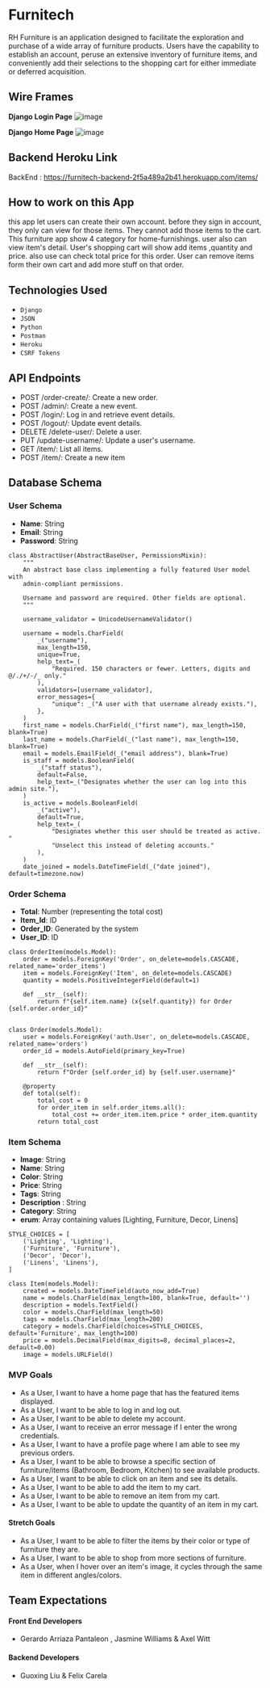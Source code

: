 
# Furnitech

RH Furniture is an application designed to facilitate the exploration and purchase of a wide array of furniture products. Users have the capability to establish an account, peruse an extensive inventory of furniture items, and conveniently add their selections to the shopping cart for either immediate or deferred acquisition.

## Wire Frames

**Django Login Page**
![image](<Djangoframworklogin.png>)

**Django Home Page**
![image](<Django Home page.png>)

## Backend Heroku Link

BackEnd : https://furnitech-backend-2f5a489a2b41.herokuapp.com/items/


## How to work on this App
this app let users can create their own account. before they sign in account, they only can view for those items. They cannot add those items to the cart. This furniture app show 4 category for home-furnishings. user also can view item's detail. User's shopping cart will show add items ,quantity and price. also use can check total price for this order. User can remove items form their own cart and add more stuff on that order.

## Technologies Used


- `Django`
- `JSON`
- `Python`
- `Postman`
- `Heroku`
- `CSRF Tokens`


## API Endpoints
- POST /order-create/: Create a new order.
- POST /admin/: Create a new event.
- POST /login/: Log in and retrieve event details.
- POST /logout/: Update event details.
- DELETE /delete-user/: Delete a user.
- PUT /update-username/: Update a user's username.
- GET /item/: List all items.
- POST /item/: Create a new item


## Database Schema

### User Schema
- **Name**: String 
- **Email**: String 
- **Password**: String

```
class AbstractUser(AbstractBaseUser, PermissionsMixin):
    """
    An abstract base class implementing a fully featured User model with
    admin-compliant permissions.

    Username and password are required. Other fields are optional.
    """

    username_validator = UnicodeUsernameValidator()

    username = models.CharField(
        _("username"),
        max_length=150,
        unique=True,
        help_text=_(
            "Required. 150 characters or fewer. Letters, digits and @/./+/-/_ only."
        ),
        validators=[username_validator],
        error_messages={
            "unique": _("A user with that username already exists."),
        },
    )
    first_name = models.CharField(_("first name"), max_length=150, blank=True)
    last_name = models.CharField(_("last name"), max_length=150, blank=True)
    email = models.EmailField(_("email address"), blank=True)
    is_staff = models.BooleanField(
        _("staff status"),
        default=False,
        help_text=_("Designates whether the user can log into this admin site."),
    )
    is_active = models.BooleanField(
        _("active"),
        default=True,
        help_text=_(
            "Designates whether this user should be treated as active. "
            "Unselect this instead of deleting accounts."
        ),
    )
    date_joined = models.DateTimeField(_("date joined"), default=timezone.now)

```

### Order Schema
- **Total**: Number (representing the total cost)
- **Item_Id**: ID
- **Order_ID**: Generated by the system
- **User_ID**: ID

```
class OrderItem(models.Model):
    order = models.ForeignKey('Order', on_delete=models.CASCADE, related_name='order_items')
    item = models.ForeignKey('Item', on_delete=models.CASCADE)
    quantity = models.PositiveIntegerField(default=1)

    def __str__(self):
        return f"{self.item.name} (x{self.quantity}) for Order {self.order.order_id}"


class Order(models.Model):
    user = models.ForeignKey('auth.User', on_delete=models.CASCADE, related_name='orders')
    order_id = models.AutoField(primary_key=True)

    def __str__(self):
        return f"Order {self.order_id} by {self.user.username}"

    @property
    def total(self):
        total_cost = 0
        for order_item in self.order_items.all():
            total_cost += order_item.item.price * order_item.quantity
        return total_cost

```

### Item Schema
- **Image**: String
- **Name**: String
- **Color**: String
- **Price**: String
- **Tags**: String
- **Description** : String
- **Category**: String
- **erum**: Array containing values [Lighting, Furniture, Decor, Linens]
```
STYLE_CHOICES = [
    ('Lighting', 'Lighting'),
    ('Furniture', 'Furniture'),
    ('Decor', 'Decor'),
    ('Linens', 'Linens'),
]

class Item(models.Model):
    created = models.DateTimeField(auto_now_add=True)
    name = models.CharField(max_length=100, blank=True, default='')
    description = models.TextField()
    color = models.CharField(max_length=50)
    tags = models.CharField(max_length=200)
    category = models.CharField(choices=STYLE_CHOICES, default='Furniture', max_length=100)
    price = models.DecimalField(max_digits=8, decimal_places=2, default=0.00)
    image = models.URLField()
```
### MVP Goals

- As a User, I want to have a home page that has the featured items displayed.
- As a User, I want to be able to log in and log out.
- As a User, I want to be able to delete my account.
- As a User, I want to receive an error message if I enter the wrong credentials.
- As a User, I want to have a profile page where I am able to see my previous orders.
- As a User, I want to be able to browse a specific section of furniture/items (Bathroom, Bedroom, Kitchen) to see available products.
- As a User, I want to be able to click on an item and see its details.
- As a User, I want to be able to add the item to my cart.
- As a User, I want to be able to remove an item from my cart.
- As a User, I want to be able to update the quantity of an item in my cart.
#### Stretch Goals
- As a User, I want to be able to filter the items by their color or type of furniture they are.
- As a User, I want to be able to shop from more sections of furniture.
- As a User, when I hover over an item's image, it cycles through the same item in different angles/colors.


## Team Expectations

#### Front End Developers
- Gerardo Arriaza Pantaleon , Jasmine Williams & Axel Witt  

#### Backend Developers
- Guoxing Liu & Felix Carela 